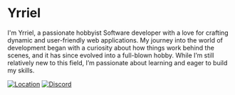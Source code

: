 <!--
**Yrriel/Yrriel** is a ✨ _special_ ✨ repository because its `README.md` (this file) appears on your GitHub profile.

Here are some ideas to get you started:

- 🔭 I’m currently working on ...
- 🌱 I’m currently learning ...
- 👯 I’m looking to collaborate on ...
- 🤔 I’m looking for help with ...
- 💬 Ask me about ...
- 📫 How to reach me: ...
- 😄 Pronouns: ...
- ⚡ Fun fact: ...
-->


#  Yrriel

I'm Yrriel, a passionate hobbyist Software developer with a love for crafting dynamic and user-friendly web applications. My journey into the world of development began with a curiosity about how things work behind the scenes, and it has since evolved into a full-blown hobby. While I’m still relatively new to this field, I’m passionate about learning and eager to build my skills.

[![Location](https://custom-icon-badges.demolab.com/badge/-PH-grey?style=for-the-badge&logo=googlemaps&logoColor=%23fff&label=Manila&labelColor=red)]()
[![Discord](https://custom-icon-badges.demolab.com/badge/-Li-blue?style=for-the-badge&logo=Linkedin&logoColor=%23fff&label=Yrriel&labelColor=blue)](https://www.linkedin.com/in/yrriel-buensuceso-2287a8329/)
